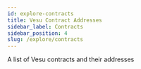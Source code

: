 ```yaml
---
id: explore-contracts
title: Vesu Contract Addresses
sidebar_label: Contracts
sidebar_position: 4
slug: /explore/contracts
---
```


A list of Vesu contracts and their addresses